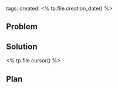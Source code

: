 tags: 
created: <% tp.file.creation_date() %>
## Problem
## Solution

<% tp.file.cursor() %>

## Plan
